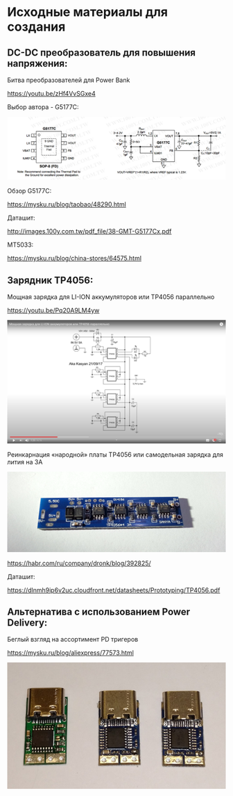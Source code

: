 # Исходные материалы для создания

## DC-DC преобразователь для повышения напряжения:

Битва преобразователей для Power Bank

https://youtu.be/zHf4VvSGxe4

Выбор автора - G5177C: 

![G5177C](https://raw.githubusercontent.com/techn0man1ac/PowerbankOnSTM32/master/Imgs/GMT%20G5177C.PNG)

Обзор G5177C:

https://mysku.ru/blog/taobao/48290.html

Даташит:

http://images.100y.com.tw/pdf_file/38-GMT-G5177Cx.pdf


MT5033:

https://mysku.ru/blog/china-stores/64575.html

## Зарядник TP4056:

Мощная зарядка для LI-ION аккумуляторов или TP4056 параллельно

https://youtu.be/Pq20A9LM4yw

![Schematic_TP4056_parallel](https://raw.githubusercontent.com/techn0man1ac/PowerbankOnSTM32/master/Imgs/TP4056_parallel.jpg)

Реинкарнация «народной» платы TP4056 или самодельная зарядка для лития на 3А

![TP4056_3A](https://raw.githubusercontent.com/techn0man1ac/PowerbankOnSTM32/master/Imgs/0dbd52a1162f48ab86dddadf94f17ead.png)

https://habr.com/ru/company/dronk/blog/392825/

Даташит:

https://dlnmh9ip6v2uc.cloudfront.net/datasheets/Prototyping/TP4056.pdf

## Альтернатива с использованием Power Delivery:

Беглый взгляд на ассортимент PD тригеров

https://mysku.ru/blog/aliexpress/77573.html

![Schematic_TP4056_parallel](https://raw.githubusercontent.com/techn0man1ac/PowerbankOnSTM32/master/Imgs/be28a9.jpg)
